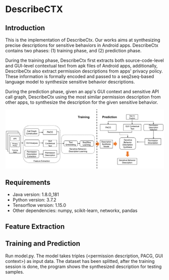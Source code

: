 # DescribeCTX

## Introduction
This is the implementation of DescribeCtx. Our works aims at synthesizing precise descriptions for sensitive behaviors in Android apps. DescribeCtx contains two phases: (1) training phase, and (2) prediction phase.

During the training phase, DescribeCtx first extracts both source-code-level and GUI-level contextual text from apk files of Android apps, additionally, DescribeCtx also extract permission descriptions from apps' privacy policy. These information is formally encoded and passed to a seq2seq-based language model to synthesize sensitive behavior descriptions.

During the prediction phase, given an app's GUI context and sensitive API call graph, DescribeCtx using the most similar permission description from other apps, to synthesize the description for the given sensitive behavior.

![image](https://github.com/DescribeCTX/DescribeCTX/blob/main/overview.jpg)

## Requirements
* Java version: 1.8.0_181
* Python version: 3.7.2
* Tensorflow version: 1.15.0
* Other dependencies: numpy, scikit-learn, networkx, pandas

## Feature Extraction

## Training and Prediction
Run model.py. The model takes triples (<permission description, PACG, GUI context>) as input data. The dataset has been splitted, after the training session is done, the program shows the synthesized description for testing samples.
